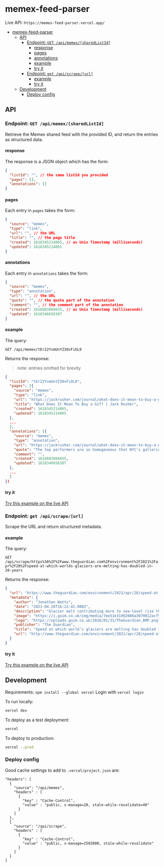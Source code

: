 # memex-feed-parser

Live API: `https://memex-feed-parser.vercel.app/`

- [memex-feed-parser](#memex-feed-parser)
  - [API](#api)
    - [Endpoint: `GET /api/memex/[sharedListId]`](#endpoint-get-apimemexsharedlistid)
      - [response](#response)
      - [pages](#pages)
      - [annotations](#annotations)
      - [example](#example)
      - [try it](#try-it)
    - [Endpoint: `get /api/scrape/[url]`](#endpoint-get-apiscrapeurl)
      - [example](#example-1)
      - [try it](#try-it-1)
  - [Development](#development)
    - [Deploy config](#deploy-config)

## API

### Endpoint: `GET /api/memex/[sharedListId]`

Retrieve the Memex shared feed with the provided ID, and return the entries as structured data.

#### response

The response is a JSON object which has the form:

```json
{
  "listId": "", // the same listId you provided
  "pages": [],
  "annotations": []
}
```

#### pages

Each entry in `pages` takes the form:

```json
{
  "source": "memex",
  "type": "link",
  "url": "", // the URL
  "title": "", // the page title
  "created": 1618345214065, // as Unix Timestamp (milliseconds)
  "updated": 1618345214065
}
```

#### annotations

Each entry in `annotations` takes the form:

```json
{
  "source": "memex",
  "type": "annotation",
  "url": "", // the URL
  "quote": "", // the quote part of the annotation
  "comment": "", // the comment part of the annotation
  "created": 1616803866655, // as Unix Timestamp (milliseconds)
  "updated": 1618346658307
}
```

#### example

The query:

`GET /api/memex/tEr22YvmUnYZ30vFiOL0`

Returns the response:

> note: entries omitted for brevity

```json
{
  "listId": "tEr22YvmUnYZ30vFiOL0",
  "pages": [{
    "source": "memex",
    "type": "link",
    "url": "https://jackrusher.com/journal/what-does-it-mean-to-buy-a-gif.html",
    "title": "What Does It Mean To Buy a Gif? | Jack Rusher",
    "created": 1618345214065,
    "updated": 1618345214065
  },
  ...
  ],
  "annotations": [{
    "source": "memex",
    "type": "annotation",
    "url": "https://jackrusher.com/journal/what-does-it-mean-to-buy-a-gif.html",
    "quote": "The top performers are so homogeneous that NYC’s galleries show more art by people who went to Yale than by all minorities combined. In addition to inequalities along race, class, and gender lines for those born in the rich world, artists born in countries without elite institutions are essentially barred from success.\n\nWe might well ask what service the gatekeepers who operate these markets provide to make up for these shortcomings. One argument is that they have the taste and education to allocate capital wisely, thus rewarding the highest quality art.\n\n",
    "comment": "",
    "created": 1616803866655,
    "updated": 1618346658307
  },
  ...
  ]
})
```

#### try it

[Try this example on the live API](https://memex-feed-parser.vercel.app/api/memex/tEr22YvmUnYZ30vFiOL0)

### Endpoint: `get /api/scrape/[url]`

Scrape the URL and return structured metadata.

#### example

The query:

`GET /api/scrape/https%3A%2F%2Fwww.theguardian.com%2Fenvironment%2F2021%2Fapr%2F28%2Fspeed-at-which-worlds-glaciers-are-melting-has-doubled-in-20-years`

Returns the response:

```json
{
  "url": "https://www.theguardian.com/environment/2021/apr/28/speed-at-which-worlds-glaciers-are-melting-has-doubled-in-20-years",
  "metadata": {
    "author": "Jonathan Watts",
    "date": "2021-04-28T16:22:42.000Z",
    "description": "Glacier melt contributing more to sea-level rise than loss of Greenland and Antarctic ice sheets, say experts",
    "image": "https://i.guim.co.uk/img/media/7ee51e31092088a3079012acf57ddc71c45930b5/0_117_3500_2100/master/3500.jpg?width=1200&height=630&quality=85&auto=format&fit=crop&overlay-align=bottom%2Cleft&overlay-width=100p&overlay-base64=L2ltZy9zdGF0aWMvb3ZlcmxheXMvdGctZGVmYXVsdC5wbmc&enable=upscale&s=3a8bd91a62cd8ca8dcf21e83feaae84a",
    "logo": "https://uploads.guim.co.uk/2018/01/31/TheGuardian_AMP.png",
    "publisher": "The Guardian",
    "title": "Speed at which world’s glaciers are melting has doubled in 20 years",
    "url": "http://www.theguardian.com/environment/2021/apr/28/speed-at-which-worlds-glaciers-are-melting-has-doubled-in-20-years"
  }
}
```

#### try it

[Try this example on the live API](https://memex-feed-parser.vercel.app/api/scrape/https%3A%2F%2Fwww.theguardian.com%2Fenvironment%2F2021%2Fapr%2F28%2Fspeed-at-which-worlds-glaciers-are-melting-has-doubled-in-20-years)

## Development

Requirements: `npm install --global vercel`
Login with `vercel login`

To run locally:

```bash
vercel dev
```

To deploy as a test deployment:

```bash
vercel
```

To deploy to production:

```bash
vercel --prod
```

### Deploy config

Good cache settings to add to `.vercel/project.json` are:

```
"headers": [
  {
    "source": "/api/memex",
    "headers" : [
      {
        "key" : "Cache-Control",
        "value" : "public, s-maxage=20, stale-while-revalidate=40"
      }
    ]
  },
  {
    "source": "/api/scrape",
    "headers" : [
      {
        "key" : "Cache-Control",
        "value" : "public, s-maxage=2592000, stale-while-revalidate"
      }
    ]
  }
]
```

